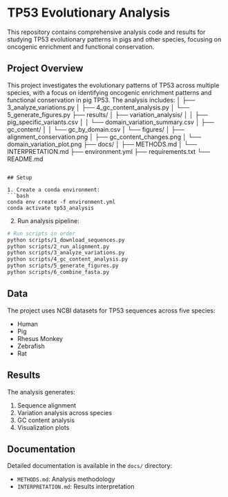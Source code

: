 # TP53 Evolutionary Analysis

This repository contains comprehensive analysis code and results for studying TP53 evolutionary patterns in pigs and other species, focusing on oncogenic enrichment and functional conservation.

## Project Overview

This project investigates the evolutionary patterns of TP53 across multiple species, with a focus on identifying oncogenic enrichment patterns and functional conservation in pig TP53. The analysis includes:
│   ├── 3_analyze_variations.py
│   ├── 4_gc_content_analysis.py
│   └── 5_generate_figures.py
├── results/
│   ├── variation_analysis/
│   │   ├── pig_specific_variants.csv
│   │   └── domain_variation_summary.csv
│   ├── gc_content/
│   │   └── gc_by_domain.csv
│   └── figures/
│       ├── alignment_conservation.png
│       ├── gc_content_changes.png
│       └── domain_variation_plot.png
├── docs/
│   ├── METHODS.md
│   └── INTERPRETATION.md
├── environment.yml
├── requirements.txt
└── README.md
```

## Setup

1. Create a conda environment:
```bash
conda env create -f environment.yml
conda activate tp53_analysis
```

2. Run analysis pipeline:
```bash
# Run scripts in order
python scripts/1_download_sequences.py
python scripts/2_run_alignment.py
python scripts/3_analyze_variations.py
python scripts/4_gc_content_analysis.py
python scripts/5_generate_figures.py
python scripts/6_combine_fasta.py
```

## Data

The project uses NCBI datasets for TP53 sequences across five species:
- Human
- Pig
- Rhesus Monkey
- Zebrafish
- Rat

## Results

The analysis generates:
1. Sequence alignment
2. Variation analysis across species
3. GC content analysis
4. Visualization plots

## Documentation

Detailed documentation is available in the `docs/` directory:
- `METHODS.md`: Analysis methodology
- `INTERPRETATION.md`: Results interpretation
